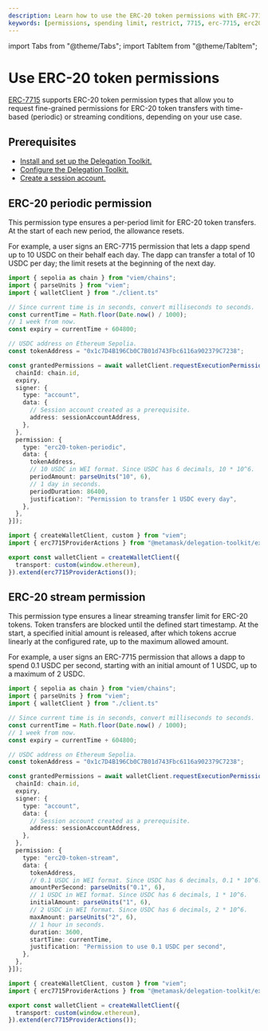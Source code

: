 ```yaml
---
description: Learn how to use the ERC-20 token permissions with ERC-7715.
keywords: [permissions, spending limit, restrict, 7715, erc-7715, erc20-permissions]
---
```


import Tabs from "@theme/Tabs"; 
import TabItem from "@theme/TabItem";

# Use ERC-20 token permissions
 
[ERC-7715](https://eips.ethereum.org/EIPS/eip-7715) supports ERC-20 token permission types that allow you to request fine-grained
permissions for ERC-20 token transfers with time-based (periodic) or streaming conditions, depending on your use case.

## Prerequisites

- [Install and set up the Delegation Toolkit.](../../../get-started/install.md)
- [Configure the Delegation Toolkit.](../../configure-toolkit.md)
- [Create a session account.](../execute-on-metamask-user-behalf.md#3-set-up-a-session-account)

## ERC-20 periodic permission

This permission type ensures a per-period limit for ERC-20 token transfers. At the start of each new period, the allowance resets.

For example, a user signs an ERC-7715 permission that lets a dapp spend up to 10 USDC on their behalf each day. The dapp can transfer a total of
10 USDC per day; the limit resets at the beginning of the next day.

<Tabs>
<TabItem value="example.ts">

```typescript
import { sepolia as chain } from "viem/chains";
import { parseUnits } from "viem";
import { walletClient } from "./client.ts"

// Since current time is in seconds, convert milliseconds to seconds.
const currentTime = Math.floor(Date.now() / 1000);
// 1 week from now.
const expiry = currentTime + 604800;

// USDC address on Ethereum Sepolia.
const tokenAddress = "0x1c7D4B196Cb0C7B01d743Fbc6116a902379C7238";

const grantedPermissions = await walletClient.requestExecutionPermissions([{
  chainId: chain.id,
  expiry,
  signer: {
    type: "account",
    data: {
      // Session account created as a prerequisite.
      address: sessionAccountAddress,
    },
  },
  permission: {
    type: "erc20-token-periodic",
    data: {
      tokenAddress,
      // 10 USDC in WEI format. Since USDC has 6 decimals, 10 * 10^6.
      periodAmount: parseUnits("10", 6),
      // 1 day in seconds.
      periodDuration: 86400,
      justification?: "Permission to transfer 1 USDC every day",
    },
  },
}]);
```

</TabItem>
<TabItem value="client.ts">

```typescript
import { createWalletClient, custom } from "viem";
import { erc7715ProviderActions } from "@metamask/delegation-toolkit/experimental";

export const walletClient = createWalletClient({
  transport: custom(window.ethereum),
}).extend(erc7715ProviderActions());
```

</TabItem>
</Tabs>

## ERC-20 stream permission

This permission type ensures a linear streaming transfer limit for ERC-20 tokens. Token transfers are blocked until the 
defined start timestamp. At the start, a specified initial amount is released, after which tokens accrue linearly at the
configured rate, up to the maximum allowed amount.

For example, a user signs an ERC-7715 permission that allows a dapp to spend 0.1 USDC per second, starting with an initial amount
of 1 USDC, up to a maximum of 2 USDC.

<Tabs>
<TabItem value="example.ts">

```typescript
import { sepolia as chain } from "viem/chains";
import { parseUnits } from "viem";
import { walletClient } from "./client.ts"

// Since current time is in seconds, convert milliseconds to seconds.
const currentTime = Math.floor(Date.now() / 1000);
// 1 week from now.
const expiry = currentTime + 604800;

// USDC address on Ethereum Sepolia.
const tokenAddress = "0x1c7D4B196Cb0C7B01d743Fbc6116a902379C7238";

const grantedPermissions = await walletClient.requestExecutionPermissions([{
  chainId: chain.id,
  expiry,
  signer: {
    type: "account",
    data: {
      // Session account created as a prerequisite.
      address: sessionAccountAddress,
    },
  },
  permission: {
    type: "erc20-token-stream",
    data: {
      tokenAddress,
      // 0.1 USDC in WEI format. Since USDC has 6 decimals, 0.1 * 10^6.
      amountPerSecond: parseUnits("0.1", 6),
      // 1 USDC in WEI format. Since USDC has 6 decimals, 1 * 10^6.
      initialAmount: parseUnits("1", 6),
      // 2 USDC in WEI format. Since USDC has 6 decimals, 2 * 10^6.
      maxAmount: parseUnits("2", 6),
      // 1 hour in seconds.
      duration: 3600,
      startTime: currentTime,
      justification: "Permission to use 0.1 USDC per second",
    },
  },
}]);
```

</TabItem>
<TabItem value="client.ts">

```typescript
import { createWalletClient, custom } from "viem";
import { erc7715ProviderActions } from "@metamask/delegation-toolkit/experimental";

export const walletClient = createWalletClient({
  transport: custom(window.ethereum),
}).extend(erc7715ProviderActions());
```

</TabItem>
</Tabs>